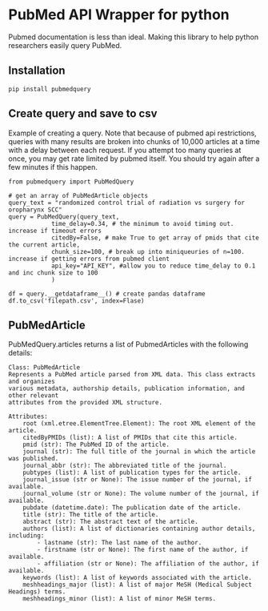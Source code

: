 # PubMed API Wrapper for python
Pubmed documentation is less than ideal. Making this library to  help python researchers easily query PubMed.

## Installation
    pip install pubmedquery

## Create query and save to csv
Example of creating a query. Note that because of pubmed api restrictions,  queries with many results are broken into chunks of 10,000 articles at a time with a delay between each request. If you attempt too many queries at once, you may get rate limited by pubmed itself. You should try again after a few minutes if this happen.


    from pubmedquery import PubMedQuery

    # get an array of PubMedArticle objects
    query_text = "randomized control trial of radiation vs surgery for oropharynx SCC"
    query = PubMedQuery(query_text,
                time_delay=0.34, # the minimum to avoid timing out. increase if timeout errors
                citedBy=False, # make True to get array of pmids that cite the current article, 
                chunk_size=100, # break up into miniqueuries of n=100. increase if getting errors from pubmed client
                api_key="API_KEY", #allow you to reduce time_delay to 0.1 and inc chunk size to 100
                ) 

    df = query.__getdataframe__() # create pandas dataframe
    df.to_csv('filepath.csv', index=Flase)


## PubMedArticle
PubMedQuery.articles returns a list of PubmedArticles with the following details:

    Class: PubMedArticle
    Represents a PubMed article parsed from XML data. This class extracts and organizes
    various metadata, authorship details, publication information, and other relevant
    attributes from the provided XML structure.
    
    Attributes:
        root (xml.etree.ElementTree.Element): The root XML element of the article.
        citedByPMIDs (list): A list of PMIDs that cite this article.
        pmid (str): The PubMed ID of the article.
        journal (str): The full title of the journal in which the article was published.
        journal_abbr (str): The abbreviated title of the journal.
        pubtypes (list): A list of publication types for the article.
        journal_issue (str or None): The issue number of the journal, if available.
        journal_volume (str or None): The volume number of the journal, if available.
        pubdate (datetime.date): The publication date of the article.
        title (str): The title of the article.
        abstract (str): The abstract text of the article.
        authors (list): A list of dictionaries containing author details, including:
            - lastname (str): The last name of the author.
            - firstname (str or None): The first name of the author, if available.
            - affiliation (str or None): The affiliation of the author, if available.
        keywords (list): A list of keywords associated with the article.
        meshheadings_major (list): A list of major MeSH (Medical Subject Headings) terms.
        meshheadings_minor (list): A list of minor MeSH terms.

